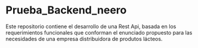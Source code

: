 # Prueba_Backend_neero
Este repositorio contiene el desarrollo de una Rest Api, basada en los requerimientos funcionales que conforman el enunciado propuesto para las necesidades de una empresa distribuidora de produtos lácteos.
